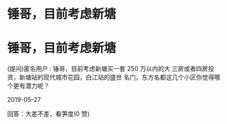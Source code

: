 # 锤哥，目前考虑新塘

# 锤哥，目前考虑新塘

(提问)匿名用户 : 锤哥，目前考虑新塘买一套 250 万以内的大 三房或者四房投资，新塘站的现代城市花园，白江站的盛世 名门，东方名都这几个小区你觉得哪个更有潜力呢？

2019-05-27

回答：大差不差，看笋度(0 赞)